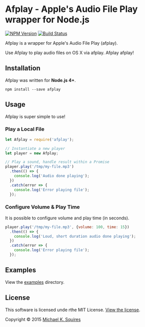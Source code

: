 # Afplay - Apple's Audio File Play wrapper for Node.js

[![NPM Version](https://badge.fury.io/js/afplay.svg)](https://www.npmjs.com/package/afplay)
[![Build Status](https://api.travis-ci.org/sqmk/afplay.svg?branch=master)](https://travis-ci.org/sqmk/afplay)

Afplay is a wrapper for Apple's Audio File Play (afplay).

Use Afplay to play audio files on OS X via afplay. Afplay afplay!

## Installation

Afplay was written for **Node.js 4+**.

`npm install --save afplay`

## Usage

Afplay is super simple to use!

### Play a Local File

```js
let Afplay = require('afplay');

// Instantiate a new player
let player = new Afplay;

// Play a sound, handle result within a Promise
player.play('/tmp/my-file.mp3')
  .then(() => {
    console.log('Audio done playing');
  })
  .catch(error => {
    console.log('Error playing file');
  });
```

### Configure Volume & Play Time

It is possible to configure volume and play time (in seconds).

```js
player.play('/tmp/my-file.mp3', {volume: 100, time: 15})
  .then(() => {
    console.log('Loud, short duration audio done playing');
  })
  .catch(error => {
  	console.log('Error playing file');
  });
```

## Examples

View the [examples](examples) directory.

## License

This software is licensed unde rthe MIT License. [View the license](LICENSE).

Copyright © 2015 [Michael K. Squires](http://sqmk.com)